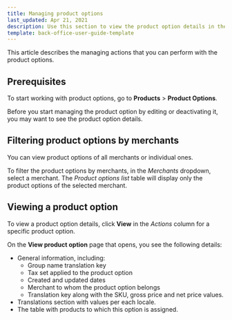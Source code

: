 ```yaml
---
title: Managing product options
last_updated: Apr 21, 2021
description: Use this section to view the product option details in the Back Office.
template: back-office-user-guide-template
---
```


This article describes the managing actions that you can perform with the product options. 

## Prerequisites

To start working with product options, go to **Products** > **Product Options**.

Before you start managing the product option by editing or deactivating it, you may want to see the product option details.

## Filtering product options by merchants

You can view product options of all merchants or individual ones. 

To filter the product options by merchants, in the *Merchants* dropdown, select a merchant. The *Product options list* table will display only the product options of the selected merchant.

## Viewing a product option

To view a product option details, click **View** in the *Actions* column for a specific product option.

On the **View product option** page that opens, you see the following details:
* General information, including:
  *  Group name translation key
  *  Tax set applied to the product option
  *  Created and updated dates
  *  Merchant to whom the product option belongs
  *  Translation key along with the SKU, gross price and net price values.
* Translations section with values per each locale.
* The table with products to which this option is assigned.




 